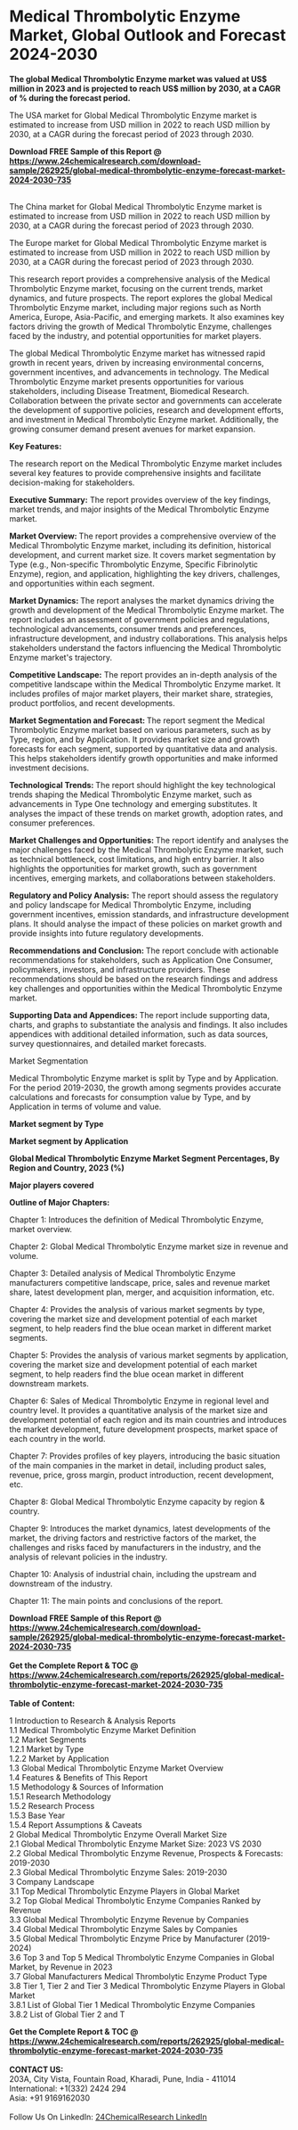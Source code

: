 <h1>Medical Thrombolytic Enzyme Market, Global Outlook and Forecast 2024-2030</h1><p><strong>The global Medical Thrombolytic Enzyme market was valued at US$ million in 2023 and is projected to reach US$ million by 2030, at a CAGR of % during the forecast period.</strong></p><p>
</p><p>The USA market for Global Medical Thrombolytic Enzyme market is estimated to increase from USD million in 2022 to reach USD million by 2030, at a CAGR during the forecast period of 2023 through 2030.</p><div><b>Download FREE Sample of this Report @ 
            <a href="https://www.24chemicalresearch.com/download-sample/262925/global-medical-thrombolytic-enzyme-forecast-market-2024-2030-735">
            https://www.24chemicalresearch.com/download-sample/262925/global-medical-thrombolytic-enzyme-forecast-market-2024-2030-735</a></b></div><br><p>
</p><p>The China market for Global Medical Thrombolytic Enzyme market is estimated to increase from USD million in 2022 to reach USD million by 2030, at a CAGR during the forecast period of 2023 through 2030.</p><p>
</p><p>The Europe market for Global Medical Thrombolytic Enzyme market is estimated to increase from USD million in 2022 to reach USD million by 2030, at a CAGR during the forecast period of 2023 through 2030.</p><p>
</p><p>This research report provides a comprehensive analysis of the Medical Thrombolytic Enzyme market, focusing on the current trends, market dynamics, and future prospects. The report explores the global Medical Thrombolytic Enzyme market, including major regions such as North America, Europe, Asia-Pacific, and emerging markets. It also examines key factors driving the growth of Medical Thrombolytic Enzyme, challenges faced by the industry, and potential opportunities for market players.</p><p>
The global Medical Thrombolytic Enzyme market has witnessed rapid growth in recent years, driven by increasing environmental concerns, government incentives, and advancements in technology. The Medical Thrombolytic Enzyme market presents opportunities for various stakeholders, including Disease Treatment, Biomedical Research. Collaboration between the private sector and governments can accelerate the development of supportive policies, research and development efforts, and investment in Medical Thrombolytic Enzyme market. Additionally, the growing consumer demand present avenues for market expansion.</p><p>
<strong>Key Features:</strong></p><p>
The research report on the Medical Thrombolytic Enzyme market includes several key features to provide comprehensive insights and facilitate decision-making for stakeholders.</p><p>
<strong>Executive Summary:</strong> The report provides overview of the key findings, market trends, and major insights of the Medical Thrombolytic Enzyme market.</p><p>
<strong>Market Overview: </strong>The report provides a comprehensive overview of the Medical Thrombolytic Enzyme market, including its definition, historical development, and current market size. It covers market segmentation by Type (e.g., Non-specific Thrombolytic Enzyme, Specific Fibrinolytic Enzyme), region, and application, highlighting the key drivers, challenges, and opportunities within each segment.</p><p>
<strong>Market Dynamics: </strong>The report analyses the market dynamics driving the growth and development of the Medical Thrombolytic Enzyme market. The report includes an assessment of government policies and regulations, technological advancements, consumer trends and preferences, infrastructure development, and industry collaborations. This analysis helps stakeholders understand the factors influencing the Medical Thrombolytic Enzyme market's trajectory.</p><p>
<strong>Competitive Landscape:</strong> The report provides an in-depth analysis of the competitive landscape within the Medical Thrombolytic Enzyme market. It includes profiles of major market players, their market share, strategies, product portfolios, and recent developments.</p><p>
<strong>Market Segmentation and Forecast: </strong>The report segment the Medical Thrombolytic Enzyme market based on various parameters, such as by Type, region, and by Application. It provides market size and growth forecasts for each segment, supported by quantitative data and analysis. This helps stakeholders identify growth opportunities and make informed investment decisions.</p><p>
<strong>Technological Trends: </strong>The report should highlight the key technological trends shaping the Medical Thrombolytic Enzyme market, such as advancements in Type One technology and emerging substitutes. It analyses the impact of these trends on market growth, adoption rates, and consumer preferences.</p><p>
<strong>Market Challenges and Opportunities: </strong>The report identify and analyses the major challenges faced by the Medical Thrombolytic Enzyme market, such as technical bottleneck, cost limitations, and high entry barrier. It also highlights the opportunities for market growth, such as government incentives, emerging markets, and collaborations between stakeholders.</p><p>
<strong>Regulatory and Policy Analysis:</strong> The report should assess the regulatory and policy landscape for Medical Thrombolytic Enzyme, including government incentives, emission standards, and infrastructure development plans. It should analyse the impact of these policies on market growth and provide insights into future regulatory developments.</p><p>
<strong>Recommendations and Conclusion: </strong>The report conclude with actionable recommendations for stakeholders, such as Application One Consumer, policymakers, investors, and infrastructure providers. These recommendations should be based on the research findings and address key challenges and opportunities within the Medical Thrombolytic Enzyme market.</p><p>
<strong>Supporting Data and Appendices: </strong>The report include supporting data, charts, and graphs to substantiate the analysis and findings. It also includes appendices with additional detailed information, such as data sources, survey questionnaires, and detailed market forecasts.</p><p>
Market Segmentation</p><p>
Medical Thrombolytic Enzyme market is split by Type and by Application. For the period 2019-2030, the growth among segments provides accurate calculations and forecasts for consumption value by Type, and by Application in terms of volume and value.</p><p>
<strong>Market segment by Type</strong></p><p>
</p><p>
</p><p><strong>Market segment by Application</strong></p><p>
</p><p>
</p><p><strong>Global Medical Thrombolytic Enzyme Market Segment Percentages, By Region and Country, 2023 (%)</strong></p><p>
</p><p>
</p><p></p><p>
</p><p><strong>Major players covered</strong></p><p>
</p><p>
</p><p><strong>Outline of Major Chapters:</strong></p><p>
Chapter 1: Introduces the definition of Medical Thrombolytic Enzyme, market overview.</p><p>
Chapter 2: Global Medical Thrombolytic Enzyme market size in revenue and volume.</p><p>
Chapter 3: Detailed analysis of Medical Thrombolytic Enzyme manufacturers competitive landscape, price, sales and revenue market share, latest development plan, merger, and acquisition information, etc.</p><p>
Chapter 4: Provides the analysis of various market segments by type, covering the market size and development potential of each market segment, to help readers find the blue ocean market in different market segments.</p><p>
Chapter 5: Provides the analysis of various market segments by application, covering the market size and development potential of each market segment, to help readers find the blue ocean market in different downstream markets.</p><p>
Chapter 6: Sales of Medical Thrombolytic Enzyme in regional level and country level. It provides a quantitative analysis of the market size and development potential of each region and its main countries and introduces the market development, future development prospects, market space of each country in the world.</p><p>
Chapter 7: Provides profiles of key players, introducing the basic situation of the main companies in the market in detail, including product sales, revenue, price, gross margin, product introduction, recent development, etc.</p><p>
Chapter 8: Global Medical Thrombolytic Enzyme capacity by region &amp; country.</p><p>
Chapter 9: Introduces the market dynamics, latest developments of the market, the driving factors and restrictive factors of the market, the challenges and risks faced by manufacturers in the industry, and the analysis of relevant policies in the industry.</p><p>
Chapter 10: Analysis of industrial chain, including the upstream and downstream of the industry.</p><p>
Chapter 11: The main points and conclusions of the report.</p><div><b>Download FREE Sample of this Report @ 
            <a href="https://www.24chemicalresearch.com/download-sample/262925/global-medical-thrombolytic-enzyme-forecast-market-2024-2030-735">
            https://www.24chemicalresearch.com/download-sample/262925/global-medical-thrombolytic-enzyme-forecast-market-2024-2030-735</a></b></div><br><div><b>Get the Complete Report & TOC @ 
            <a href="https://www.24chemicalresearch.com/reports/262925/global-medical-thrombolytic-enzyme-forecast-market-2024-2030-735">
            https://www.24chemicalresearch.com/reports/262925/global-medical-thrombolytic-enzyme-forecast-market-2024-2030-735</a></b></div><br>
            <b>Table of Content:</b><p>1 Introduction to Research & Analysis Reports<br />
    1.1 Medical Thrombolytic Enzyme Market Definition<br />
    1.2 Market Segments<br />
        1.2.1 Market by Type<br />
        1.2.2 Market by Application<br />
    1.3 Global Medical Thrombolytic Enzyme Market Overview<br />
    1.4 Features & Benefits of This Report<br />
    1.5 Methodology & Sources of Information<br />
        1.5.1 Research Methodology<br />
        1.5.2 Research Process<br />
        1.5.3 Base Year<br />
        1.5.4 Report Assumptions & Caveats<br />
2 Global Medical Thrombolytic Enzyme Overall Market Size<br />
    2.1 Global Medical Thrombolytic Enzyme Market Size: 2023 VS 2030<br />
    2.2 Global Medical Thrombolytic Enzyme Revenue, Prospects & Forecasts: 2019-2030<br />
    2.3 Global Medical Thrombolytic Enzyme Sales: 2019-2030<br />
3 Company Landscape<br />
    3.1 Top Medical Thrombolytic Enzyme Players in Global Market<br />
    3.2 Top Global Medical Thrombolytic Enzyme Companies Ranked by Revenue<br />
    3.3 Global Medical Thrombolytic Enzyme Revenue by Companies<br />
    3.4 Global Medical Thrombolytic Enzyme Sales by Companies<br />
    3.5 Global Medical Thrombolytic Enzyme Price by Manufacturer (2019-2024)<br />
    3.6 Top 3 and Top 5 Medical Thrombolytic Enzyme Companies in Global Market, by Revenue in 2023<br />
    3.7 Global Manufacturers Medical Thrombolytic Enzyme Product Type<br />
    3.8 Tier 1, Tier 2 and Tier 3 Medical Thrombolytic Enzyme Players in Global Market<br />
        3.8.1 List of Global Tier 1 Medical Thrombolytic Enzyme Companies<br />
        3.8.2 List of Global Tier 2 and T</p><div><b>Get the Complete Report & TOC @ 
            <a href="https://www.24chemicalresearch.com/reports/262925/global-medical-thrombolytic-enzyme-forecast-market-2024-2030-735">
            https://www.24chemicalresearch.com/reports/262925/global-medical-thrombolytic-enzyme-forecast-market-2024-2030-735</a></b></div><br><b>CONTACT US:</b><br>
            203A, City Vista, Fountain Road, Kharadi, Pune, India - 411014<br>
            International: +1(332) 2424 294<br>
            Asia: +91 9169162030 <br><br>
            Follow Us On LinkedIn: <a href="https://www.linkedin.com/company/24chemicalresearch/">24ChemicalResearch LinkedIn</a>